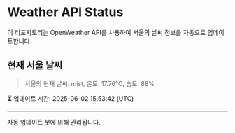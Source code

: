 
# Weather API Status

이 리포지토리는 OpenWeather API를 사용하여 서울의 날씨 정보를 자동으로 업데이트합니다.

## 현재 서울 날씨
> 서울의 현재 날씨: mist, 온도: 17.76°C, 습도: 88%

⏳ 업데이트 시간: 2025-06-02 15:53:42 (UTC)

---
자동 업데이트 봇에 의해 관리됩니다.
